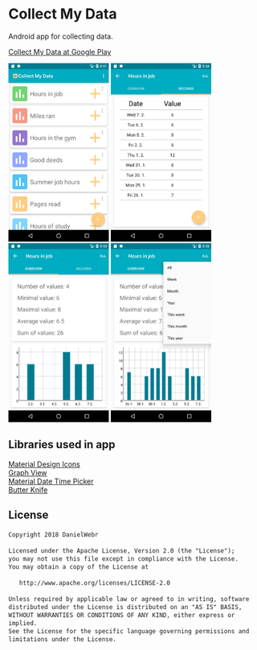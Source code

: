 # Collect My Data
Android app for collecting data.

<a href="https://play.google.com/store/apps/details?id=com.webrdaniel.collectmydata">Collect My Data at Google Play<a/><br>

<img src="https://github.com/DanielWebr/CollectMyData/blob/master/screenshots/Screenshot1.png" width="200" /> <img 
src="https://github.com/DanielWebr/CollectMyData/blob/master/screenshots/Screenshot3.png" width="200" /> <img 
src="https://github.com/DanielWebr/CollectMyData/blob/master/screenshots/Screenshot4.png" width="200" /> <img src="https://github.com/DanielWebr/CollectMyData/blob/master/screenshots/Screenshot2.png" width="200" />


## Libraries used in app
<a href="https://materialdesignicons.com/">Material Design Icons<a/><br>
<a href="http://www.android-graphview.org/">Graph View<a/><br>
<a href="https://github.com/wdullaer/MaterialDateTimePicker">Material Date Time Picker<a/><br>
<a href="https://github.com/JakeWharton/butterknife">Butter Knife<a/><br>

## License

    Copyright 2018 DanielWebr

    Licensed under the Apache License, Version 2.0 (the "License");
    you may not use this file except in compliance with the License.
    You may obtain a copy of the License at

       http://www.apache.org/licenses/LICENSE-2.0

    Unless required by applicable law or agreed to in writing, software
    distributed under the License is distributed on an "AS IS" BASIS,
    WITHOUT WARRANTIES OR CONDITIONS OF ANY KIND, either express or implied.
    See the License for the specific language governing permissions and
    limitations under the License.
